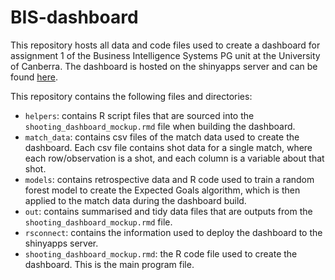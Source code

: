# BIS-dashboard
This repository hosts all data and code files used to create a dashboard for assignment 1 of the Business Intelligence Systems PG unit at the University of Canberra. The dashboard is hosted on the shinyapps server and can be found [here](https://jmara4.shinyapps.io/shooting_dashboard_mockup/).

This repository contains the following files and directories:

- `helpers`: contains R script files that are sourced into the `shooting_dashboard_mockup.rmd` file when building the dashboard.
- `match_data`: contains csv files of the match data used to create the dashboard. Each csv file contains shot data for a single match, where each row/observation is a shot, and each column is a variable about that shot. 
- `models`: contains retrospective data and R code used to train a random forest model to create the Expected Goals algorithm, which is then applied to the match data during the dashboard build. 
- `out`: contains summarised and tidy data files that are outputs from the `shooting_dashboard_mockup.rmd` file. 
- `rsconnect`: contains the information used to deploy the dashboard to the shinyapps server. 
- `shooting_dashboard_mockup.rmd`: the R code file used to create the dashboard. This is the main program file. 

